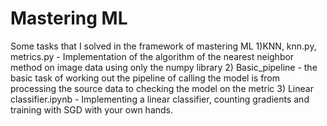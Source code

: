 # Mastering ML
Some tasks that I solved in the framework of mastering ML
1)KNN, knn.py, metrics.py - Implementation of the algorithm of the nearest neighbor method on image data using only the numpy library
2) Basic_pipeline - the basic task of working out the pipeline of calling the model is from processing the source data to checking the model on the metric
3) Linear classifier.ipynb - Implementing a linear classifier, counting gradients and training with SGD with your own hands.
